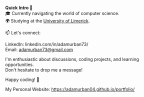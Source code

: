 **Quick Intro 🚀**  
🎓 Currently navigating the world of computer science.  
🌍 Studying at the [University of Limerick](https://www.ul.ie/).  

📫 Let's connect:  
  
LinkedIn: linkedin.com/in/adamurban73/  
Email: adamurban73@gmail.com
  
I'm enthusiastic about discussions, coding projects, and learning opportunities.  
Don't hesitate to drop me a message!  
  
Happy coding! 🌟  
  
My Personal Website: https://adamurban04.github.io/portfolio/
<!---
adamurban04/adamurban04 is a ✨ special ✨ repository because its `README.md` (this file) appears on your GitHub profile.
You can click the Preview link to take a look at your changes.
--->
